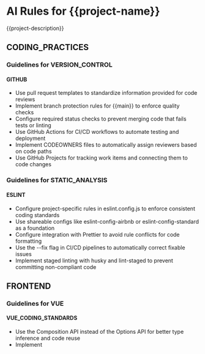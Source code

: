 # AI Rules for {{project-name}}

{{project-description}}

## CODING_PRACTICES

### Guidelines for VERSION_CONTROL

#### GITHUB

- Use pull request templates to standardize information provided for code reviews
- Implement branch protection rules for {{main}} to enforce quality checks
- Configure required status checks to prevent merging code that fails tests or linting
- Use GitHub Actions for CI/CD workflows to automate testing and deployment
- Implement CODEOWNERS files to automatically assign reviewers based on code paths
- Use GitHub Projects for tracking work items and connecting them to code changes


### Guidelines for STATIC_ANALYSIS

#### ESLINT

- Configure project-specific rules in eslint.config.js to enforce consistent coding standards
- Use shareable configs like eslint-config-airbnb or eslint-config-standard as a foundation
- Configure integration with Prettier to avoid rule conflicts for code formatting
- Use the --fix flag in CI/CD pipelines to automatically correct fixable issues
- Implement staged linting with husky and lint-staged to prevent committing non-compliant code

## FRONTEND

### Guidelines for VUE

#### VUE_CODING_STANDARDS

- Use the Composition API instead of the Options API for better type inference and code reuse
- Implement <script setup> for more concise component definitions
- Use Suspense and async components for handling loading states during code-splitting
- Leverage the defineProps and defineEmits macros for type-safe props and events
- Use the new defineOptions for additional component options
- Implement provide/inject for dependency injection instead of prop drilling in deeply nested components
- Use the Teleport component for portal-like functionality to render UI elsewhere in the DOM
- Leverage ref over reactive for primitive values to avoid unintended unwrapping
- Use v-memo for performance optimization in render-heavy list rendering scenarios
- Implement shallow refs for large objects that don't need deep reactivity

#### VUE_ROUTER

- Use route guards (beforeEach, beforeEnter) for authentication and authorization checks
- Implement lazy loading with dynamic imports for route components to improve performance
- Use named routes instead of hardcoded paths for better maintainability
- Leverage route meta fields to store additional route information like permissions or layout data
- Implement scroll behavior options to control scrolling between route navigations
- Use navigation duplicates handling to prevent redundant navigation to the current route
- Implement the composition API useRouter and useRoute hooks instead of this.$router
- Use nested routes for complex UIs with parent-child relationships
- Leverage route params validation with sensitive: true for parameters that shouldn't be logged
- Implement dynamic route matching with path parameters and regex patterns for flexible routing

#### PINIA

- Create multiple stores based on logical domains instead of a single large store
- Use the setup syntax (defineStore with setup function) for defining stores for better TypeScript inference
- Implement getters for derived state to avoid redundant computations
- Leverage the storeToRefs helper to extract reactive properties while maintaining reactivity
- Use plugins for cross-cutting concerns like persistence, state resets, or dev tools
- Implement actions for asynchronous operations and complex state mutations
- Use composable stores by importing and using stores within other stores
- Leverage the $reset() method to restore initial state when needed
- Implement $subscribe for reactive store subscriptions
- Use TypeScript with proper return type annotations for maximum type safety

## TESTING

### Guidelines for UNIT

#### VITEST

- Leverage the `vi` object for test doubles - Use `vi.fn()` for function mocks, `vi.spyOn()` to monitor existing functions, and `vi.stubGlobal()` for global mocks. Prefer spies over mocks when you only need to verify interactions without changing behavior.
- Master `vi.mock()` factory patterns - Place mock factory functions at the top level of your test file, return typed mock implementations, and use `mockImplementation()` or `mockReturnValue()` for dynamic control during tests. Remember the factory runs before imports are processed.
- Create setup files for reusable configuration - Define global mocks, custom matchers, and environment setup in dedicated files referenced in your `vitest.config.ts`. This keeps your test files clean while ensuring consistent test environments.
- Use inline snapshots for readable assertions - Replace complex equality checks with `expect(value).toMatchInlineSnapshot()` to capture expected output directly in your test file, making changes more visible in code reviews.
- Monitor coverage with purpose and only when asked - Configure coverage thresholds in `vitest.config.ts` to ensure critical code paths are tested, but focus on meaningful tests rather than arbitrary coverage percentages.
- Make watch mode part of your workflow - Run `vitest --watch` during development for instant feedback as you modify code, filtering tests with `-t` to focus on specific areas under development.
- Explore UI mode for complex test suites - Use `vitest --ui` to visually navigate large test suites, inspect test results, and debug failures more efficiently during development.
- Handle optional dependencies with smart mocking - Use conditional mocking to test code with optional dependencies by implementing `vi.mock()` with the factory pattern for modules that might not be available in all environments.
- Configure jsdom for DOM testing - Set `environment: 'jsdom'` in your configuration for frontend component tests and combine with testing-library utilities for realistic user interaction simulation.
- Structure tests for maintainability - Group related tests with descriptive `describe` blocks, use explicit assertion messages, and follow the Arrange-Act-Assert pattern to make tests self-documenting.
- Leverage TypeScript type checking in tests - Enable strict typing in your tests to catch type errors early, use `expectTypeOf()` for type-level assertions, and ensure mocks preserve the original type signatures.

